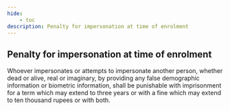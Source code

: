 ```yaml
---
hide:
    - toc
description: Penalty for impersonation at time of enrolment
---
```


## Penalty for impersonation at time of enrolment

Whoever impersonates or attempts to impersonate another person, whether dead or alive, real or imaginary, by providing any false demographic information or biometric information, shall be punishable with imprisonment for a term which may extend to three years or with a fine which may extend to ten thousand rupees or with both.
